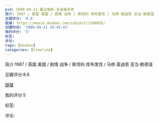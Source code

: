 ```yaml
---
pid: 2009-09-21-看过电影-全金属外壳
简介: 1987 / 英国 美国 / 剧情 战争 / 斯坦利·库布里克 / 马修·莫迪恩 亚当·鲍德温
豆瓣评分: '8.6'
链接: https://movie.douban.com/subject/1300055/
创建时间: '2009-09-21 20:45:43'
我的评分: '5'
标签:
评论:
tags: [douban]
categories: [timeline]
---
```

简介:1987 / 英国 美国 / 剧情 战争 / 斯坦利·库布里克 / 马修·莫迪恩 亚当·鲍德温

豆瓣评分:8.6

[链接](https://movie.douban.com/subject/1300055/)

我的评分:5

标签:

评论:

